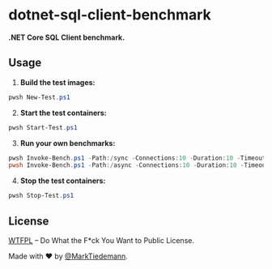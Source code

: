 # dotnet-sql-client-benchmark

**.NET Core SQL Client benchmark.**

## Usage

1.  **Build the test images:**

```powershell
pwsh New-Test.ps1
```

2.  **Start the test containers:**

```powershell
pwsh Start-Test.ps1
```

3.  **Run your own benchmarks:**

```powershell
pwsh Invoke-Bench.ps1 -Path:/sync -Connections:10 -Duration:10 -Timeout:10
pwsh Invoke-Bench.ps1 -Path:/async -Connections:10 -Duration:10 -Timeout:10
```

4.  **Stop the test containers:**

```powershell
pwsh Stop-Test.ps1
```

## License

[WTFPL](http://www.wtfpl.net/) – Do What the F\*ck You Want to Public License.

Made with :heart: by [@MarkTiedemann](https://twitter.com/MarkTiedemannDE).
